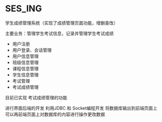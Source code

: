 # SES_ING
学生成绩管理系统（实现了成绩管理页面功能，增删查改）

主要业务：管理学生考试信息，记录并管理学生考试成绩


+ 用户注册
+ 用户登录、会话管理
+ 用户信息管理
+ 班级信息管理
+ 课程信息管理
+ 学生信息管理
+ 考试管理
+ 考试成绩管理


目前已实现  考试成绩管理的功能    


进行界面后端的开发  利用JDBC 和 Socket编程开发 将数据库输出到前端页面上  可以再前端页面上对数据库的内容进行操作更改数据
